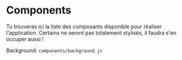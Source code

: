 # Components



Tu trouveras ici la liste des composants disponible pour réaliser l'application. Certains ne seront pas totalement stylisés, il faudra s'en occuper aussi !



Background: `components/background.js`



